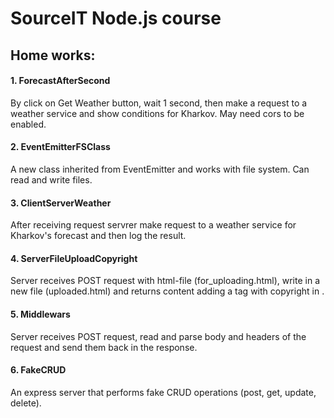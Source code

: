 # SourceIT Node.js course

## Home works:

#### 1. ForecastAfterSecond
By click on Get Weather button, wait 1 second, then make a request to a weather service and show conditions for Kharkov. May need cors to be enabled.

#### 2. EventEmitterFSClass
A new class inherited from EventEmitter and works with file system. Can read and write files.

#### 3. ClientServerWeather
After receiving request servrer make request to a weather service for Kharkov's forecast and then log the result.

#### 4. ServerFileUploadCopyright
Server receives POST request with html-file (for_uploading.html), write in a new file (uploaded.html) and returns content adding a tag with copyright in <body>.

#### 5. Middlewars
Server receives POST request, read and parse body and headers of the request and send them back in the response.

#### 6. FakeCRUD
An express server that performs fake CRUD operations (post, get, update, delete).